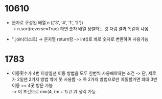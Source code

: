 # 10610

- 문자로 구성된 배열 n (['3', '4', '1', '2'])  
  -> n.sort(reverse=True) 하면 숫자 배열 정렬하는 것 처럼 결과 똑같이 나옴

- ''.join(리스트) -> 문자열 return함 -> int()로 바로 숫자로 변환하여 사용가능

# 1783

- 이동횟수가 4번 이상일땐 이동 방법을 모두 한번씩 사용해야하는 조건 -> 단, 세로가 2일땐 2가지 방법 밖에 못 사용함
  -> 즉 2가지 방법으로만 이동할거면 최대 3번 이동 == 4곳 방문 가능  
  -> 이 조건으로 min(4, (m + 1) // 2) 생각 가능
